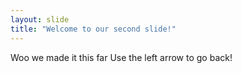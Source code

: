 ```yaml
---
layout: slide
title: "Welcome to our second slide!"
---
```

Woo we made it this far
Use the left arrow to go back!
